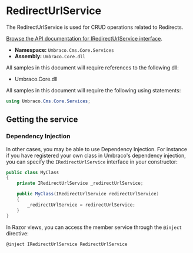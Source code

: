 # RedirectUrlService

The RedirectUrlService is used for CRUD operations related to Redirects.

[Browse the API documentation for IRedirectUrlService interface](https://apidocs.umbraco.com/v11/csharp/api/Umbraco.Cms.Core.Services.IRedirectUrlService.html).

* **Namespace:** `Umbraco.Cms.Core.Services`
* **Assembly:** `Umbraco.Core.dll`

All samples in this document will require references to the following dll:

* Umbraco.Core.dll

All samples in this document will require the following using statements:

```csharp
using Umbraco.Cms.Core.Services;
```

## Getting the service

### Dependency Injection

In other cases, you may be able to use Dependency Injection. For instance if you have registered your own class in Umbraco's dependency injection, you can specify the `IRedirectUrlService` interface in your constructor:

```csharp
public class MyClass
{
    private IRedirectUrlService _redirectUrlService;

	public MyClass(IRedirectUrlService redirectUrlService)
	{
		_redirectUrlService = redirectUrlService;
	}
}
```

In Razor views, you can access the member service through the `@inject` directive:

```csharp
@inject IRedirectUrlService RedirectUrlService
```